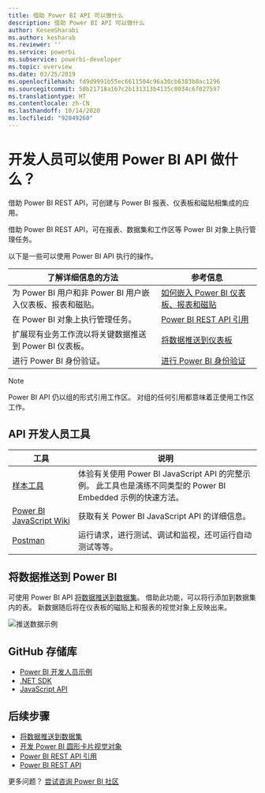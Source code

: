 ```yaml
---
title: 借助 Power BI API 可以做什么
description: 借助 Power BI API 可以做什么
author: KesemSharabi
ms.author: kesharab
ms.reviewer: ''
ms.service: powerbi
ms.subservice: powerbi-developer
ms.topic: overview
ms.date: 03/25/2019
ms.openlocfilehash: fd9d9991b55ec6611504c96a30cb6383b8ac1296
ms.sourcegitcommit: 50b21718a167c2b131313b4135c8034c6f027597
ms.translationtype: HT
ms.contentlocale: zh-CN
ms.lasthandoff: 10/14/2020
ms.locfileid: "92049260"
---
```

# <a name="what-can-developers-do-with-the-power-bi-api"></a>开发人员可以使用 Power BI API 做什么？

借助 Power BI REST API，可创建与 Power BI 报表、仪表板和磁贴相集成的应用。

借助 Power BI REST API，可在报表、数据集和工作区等 Power BI 对象上执行管理任务。

以下是一些可以使用 Power BI API 执行的操作。

| **了解详细信息的方法** | **参考信息** |
|----------------------------------------------------------------------------------|------------------------------------------------------------------------------------|
| 为 Power BI 用户和非 Power BI 用户嵌入仪表板、报表和磁贴。 | [如何嵌入 Power BI 仪表板、报表和磁贴](../embedded/embed-sample-for-customers.md) |
| 在 Power BI 对象上执行管理任务。 | [Power BI REST API 引用](/rest/api/power-bi/) |
| 扩展现有业务工作流以将关键数据推送到 Power BI 仪表板。 | [将数据推送到仪表板](walkthrough-push-data.md) |
| 进行 Power BI 身份验证。 | [进行 Power BI 身份验证](../embedded/get-azuread-access-token.md) |

> [!NOTE]
> Power BI API 仍以组的形式引用工作区。 对组的任何引用都意味着正使用工作区工作。

## <a name="api-developer-tools"></a>API 开发人员工具

| 工具 | 说明 |
|---------|-------------|
| [样本工具](https://microsoft.github.io/PowerBI-JavaScript/demo) | 体验有关使用 Power BI JavaScript API 的完整示例。 此工具也是演练不同类型的 Power BI Embedded 示例的快速方法。 |
| [Power BI JavaScript Wiki](https://github.com/Microsoft/powerbi-javascript/wiki) | 获取有关 Power BI JavaScript API 的详细信息。 |
| [Postman](https://www.getpostman.com/) | 运行请求，进行测试、调试和监视，还可运行自动测试等等。 |

## <a name="push-data-into-power-bi"></a>将数据推送到 Power BI

可使用 Power BI API [将数据推送到数据集](walkthrough-push-data.md)。 借助此功能，可以将行添加到数据集内的表。 新数据随后将在仪表板的磁贴上和报表的视觉对象上反映出来。

![推送数据示例](media/overview-of-power-bi-rest-api/powerbi-push-data.png)

## <a name="github-repositories"></a>GitHub 存储库

* [Power BI 开发人员示例](https://github.com/Microsoft/PowerBI-Developer-Samples)
* [.NET SDK](https://github.com/Microsoft/PowerBI-CSharp)
* [JavaScript API](https://github.com/Microsoft/PowerBI-JavaScript)

## <a name="next-steps"></a>后续步骤

* [将数据推送到数据集](walkthrough-push-data.md)
* [开发 Power BI 圆形卡片视觉对象](../visuals/develop-circle-card.md)
* [Power BI REST API 引用](rest-api-reference.md)
* [Power BI REST API](/rest/api/power-bi/)

更多问题？ [尝试咨询 Power BI 社区](https://community.powerbi.com/)